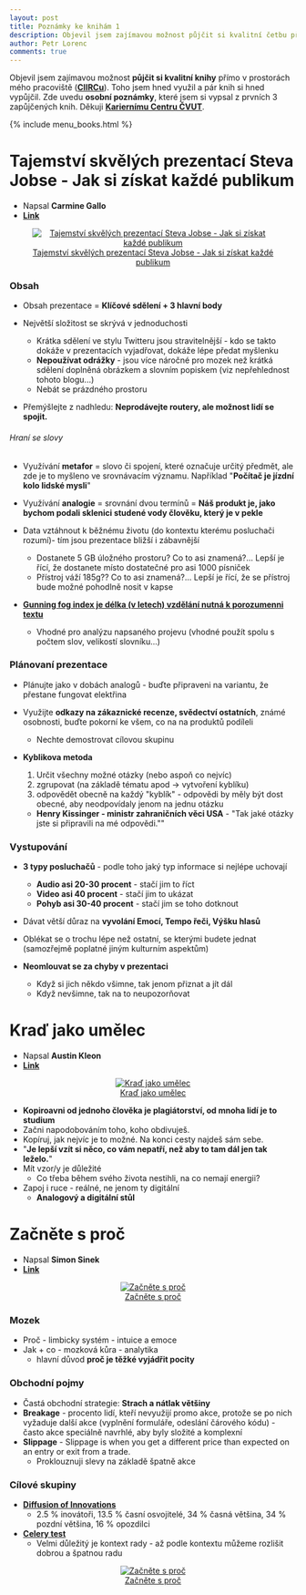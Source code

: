 ```yaml
---
layout: post
title: Poznámky ke knihám 1
description: Objevil jsem zajímavou možnost půjčit si kvalitní četbu přímo v prostorách mého pracoviště (tj. na CIIRCu). Toho jsem hned využil a pár knih si půjčil. Zde uvedu poznámky, které jsem si vypsal že 3 zapůjčených knih. Děkuji Kariernímu Centru ČVUT.
author: Petr Lorenc
comments: true
---
```


Objevil jsem zajímavou možnost **půjčit si kvalitní knihy** přímo v prostorách mého pracoviště (<a href="https://www.ciirc.cvut.cz/">**CIIRCu**</a>). Toho jsem hned využil a pár knih si hned vypůjčil. Zde uvedu **osobní poznámky**, které jsem si vypsal z prvních 3 zapůjčených knih. Děkuji <a href="http://kariernicentrum.cz/">**Kariernímu Centru ČVUT**</a>.

{% include menu_books.html %}

# Tajemství skvělých prezentací Steva Jobse - Jak si získat každé publikum

  * Napsal **Carmine Gallo**
  * <a href="https://www.databazeknih.cz/knihy/tajemstvi-skvelych-prezentaci-steva-jobse-jak-si-ziskat-kazde-publikum-138097">**Link**</a>

<figure class="image" align="middle">
  <a href="{{ site.baseurl }}/images/Books/jobs.jpg" data-title="Tajemství skvělých prezentací Steva Jobse - Jak si získat každé publikum" data-lightbox="roadtrip">
    <img src="{{ site.baseurl }}/images/Books/jobs.jpg" alt="Tajemství skvělých prezentací Steva Jobse - Jak si získat každé publikum" title="Tajemství skvělých prezentací Steva Jobse - Jak si získat každé publikum"/>
    <figcaption>Tajemství skvělých prezentací Steva Jobse - Jak si získat každé publikum</figcaption>
  </a>
</figure>

### Obsah

  * Obsah prezentace = **Klíčové sdělení + 3 hlavní body**


  * Největší složitost se skrývá v jednoduchosti
    * Krátka sdělení ve stylu Twitteru jsou stravitelnější - kdo se takto dokáže v prezentacích vyjadřovat, dokáže lépe předat myšlenku
    * **Nepoužívat odrážky** - jsou více náročné pro mozek než krátká sdělení doplněná obrázkem a slovním popiskem (viz nepřehlednost tohoto blogu...)
    * Nebát se prázdného prostoru
  * Přemýšlejte z nadhledu: **Neprodávejte routery, ale možnost lidí se spojit.**


###### Hraní se slovy

  * Využívání **metafor** = slovo či spojení, které označuje určitý předmět, ale zde je to myšleno ve srovnávacím významu. Například "**Počítač je jízdní kolo lidské mysli**"
  * Využívání **analogie** = srovnání dvou termínů = **Náš produkt je, jako bychom podali sklenici studené vody člověku, který je v pekle**

  * Data vztáhnout k běžnému životu (do kontextu kterému posluchači rozumí)- tím jsou prezentace bližší i zábavnější
    * Dostanete 5 GB úložného prostoru? Co to asi znamená?... Lepší je řící, že dostanete místo dostatečné pro asi 1000 písniček
    * Přístroj váží 185g?? Co to asi znamená?... Lepší je řící, že se přístroj bude možné pohodlně nosit v kapse
 
  * <a href="https://en.wikipedia.org/wiki/Gunning_fog_index">**Gunning fog index je délka (v letech) vzdělání nutná k porozumenni textu**</a>
    * Vhodné pro analýzu napsaného projevu (vhodné použít spolu s počtem slov, velikostí slovníku...)

### Plánovaní prezentace

  * Plánujte jako v dobách analogů - buďte připraveni na variantu, že přestane fungovat elektřina
  * Využijte **odkazy na zákaznické recenze, svědectví ostatních**, známé osobnosti, buďte pokorní ke všem, co na na produktů podíleli
    * Nechte demostrovat cílovou skupinu

  * **Kyblikova metoda** 
    1. Určit všechny možné otázky (nebo aspoň co nejvíc)
    2. zgrupovat (na základě tématu apod -> vytvoření kyblíku)
    3. odpovědět obecně na každý "kyblík" - odpovědi by měly být dost obecné, aby neodpovídaly jenom na jednu otázku
	* **Henry Kissinger - ministr zahraničních věci USA** - "Tak jaké otázky jste si připravili na mé odpovědi.""

### Vystupování

  * **3 typy posluchačů** - podle toho jaký typ informace si nejlépe uchovají
    * **Audio asi 20-30 procent** - stačí jim to říct
    * **Video asi 40 procent** - stačí jim to ukázat
    * **Pohyb asi 30-40 procent** - stačí jim se toho dotknout

  * Dávat větší důraz na **vyvolání Emocí, Tempo řeči, Výšku hlasů**

  * Oblékat se o trochu lépe než ostatní, se kterými budete jednat (samozřejmě poplatné jiným kulturním aspektům)

  * **Neomlouvat se za chyby v prezentaci**
    * Když si jich někdo všimne, tak jenom přiznat a jít dál
    * Když nevšimne, tak na to neupozorňovat


# Kraď jako umělec

  * Napsal **Austin Kleon**
  * <a href="https://www.databazeknih.cz/knihy/krad-jako-umelec-138173?c=all">**Link**</a>


<figure class="image" align="middle">
  <a href="{{ site.baseurl }}/images/Books/krad.jpg" data-title="Kraď jako umělec" data-lightbox="roadtrip">
    <img src="{{ site.baseurl }}/images/Books/krad.jpg" alt="Kraď jako umělec" title="Kraď jako umělec"/>
    <figcaption>Kraď jako umělec</figcaption>
  </a>
</figure>

  * **Kopiroavni od jednoho člověka je plagiátorství, od mnoha lidí je to studium**
  * Začni napodobováním toho, koho obdivuješ.
  * Kopíruj, jak nejvíc je to možné. Na konci cesty najdeš sám sebe.
  * "**Je lepší vzít si něco, co vám nepatří, než aby to tam dál jen tak leželo.**"
  * Mít vzor/y je důležité
    * Co třeba během svého života nestihli, na co nemají energii?
  * Zapoj i ruce - reálné, ne jenom ty digitální
    * **Analogový a digitální stůl**


# Začněte s proč

  * Napsal **Simon Sinek**
  * <a href="https://www.databazeknih.cz/knihy/zacnete-s-proc-172655">**Link**</a>

<figure class="image" align="middle">
  <a href="{{ site.baseurl }}/images/Books/proc.jpg" data-title="Začněte s proč" data-lightbox="roadtrip">
    <img src="{{ site.baseurl }}/images/Books/proc.jpg" alt="Začněte s proč" title="Začněte s proč"/>
    <figcaption>Začněte s proč</figcaption>
  </a>
</figure>

### Mozek

  * Proč - limbicky systém - intuice a emoce
  * Jak + co - mozková kůra - analytika
    * hlavní důvod **proč je těžké vyjádřit pocity**

### Obchodní pojmy

  * Častá obchodní strategie: **Strach a nátlak většiny**
  * **Breakage** - procento lidí, kteří nevyužijí promo akce, protože se po nich vyžaduje další akce (vyplnění formuláře, odeslání čárového kódu) - často akce speciálně navrhlé, aby byly složité a komplexní
  * **Slippage** - Slippage is when you get a different price than expected on an entry or exit from a trade. 
    * Proklouznuji slevy na základě špatně akce

### Cílové skupiny

  * <a href="https://en.wikipedia.org/wiki/Diffusion_of_innovations">**Diffusion of Innovations**</a>
    * 2.5 % inovátoři, 13.5 % časní osvojitelé, 34 % časná většina, 34 % pozdní většina, 16 % opozdilci
  * <a href="https://passionsquared.net/tag/the-celery-test/">**Celery test**</a>
    * Velmi důležitý je kontext rady - až podle kontextu můžeme rozlišit dobrou a špatnou radu

<figure class="image" align="middle">
  <a href="{{ site.baseurl }}/images/Books/proc1.png" data-title="Začněte s proč" data-lightbox="roadtrip">
    <img src="{{ site.baseurl }}/images/Books/proc1.png" alt="Začněte s proč" title="Začněte s proč"/>
    <figcaption>Začněte s proč</figcaption>
  </a>
</figure>

